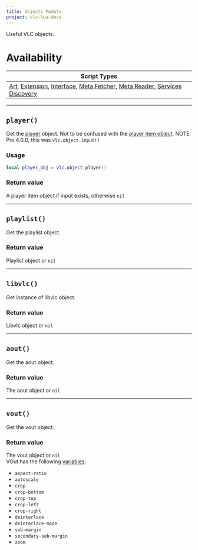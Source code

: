 ```yaml
---
title: Objects Module
project: vlc-lua-docs
---
```

Useful VLC objects.

# Availability

| Script Types |
| ------------ |
| [Art](../../t/art), [Extension](../../t/extensions), [Interface](../../t/intf), [Meta Fetcher](../../fetcher), [Meta Reader](../../reader), [Services Discovery](../../sd) |

----
## `player()`
Get the [player](../player/) object. Not to be confused with the [player item object](../player/#item).
NOTE: Pre 4.0.0, this was `vlc.object.input()`

### Usage
```lua
local player_obj = vlc.object.player()
```

### Return value
A player item object if input exists, otherwise `nil`

----
## `playlist()`
Get the playlist object.

### Return value
Playlist object or `nil`

----
## `libvlc()`
Get instance of libvlc object.

### Return value
Libvlc object or `nil`

----
## `aout()`
Get the aout object.

### Return value
The aout object or `nil`

----
## `vout()`
Get the vout object.

### Return value
The vout object or `nil`  
VOut has the following [variables](/vlc-lua-docs/m/var):
- `aspect-ratio`
- `autoscale`
- `crop`
- `crop-bottom`
- `crop-top`
- `crop-left`
- `crop-right`
- `deinterlace`
- `deinterlace-mode`
- `sub-margin`
- `secondary-sub-margin`
- `zoom`